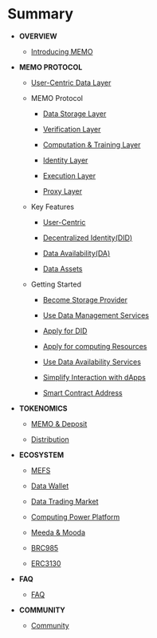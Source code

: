 # Summary

* **OVERVIEW**

  * [Introducing MEMO](docs/Introduction.md)

* **MEMO PROTOCOL**
  
  * [User-Centric Data Layer](docs/memo-protocol/Data-Layer.md)

  * MEMO Protocol
  
    * [Data Storage Layer](docs/memo-protocol/protocol/Data-Storage-Layer.md)

    * [Verification Layer](docs/memo-protocol/protocol/Verification-Layer.md)

    * [Computation & Training Layer](docs/memo-protocol/protocol/Computation-Training-Layer.md)
  
    * [Identity Layer](docs/memo-protocol/protocol/Identity-Layer.md)

    * [Execution Layer](docs/memo-protocol/protocol/Execution-Layer.md)

    * [Proxy Layer](docs/memo-protocol/protocol/Proxy-Layer.md)

  * Key Features

    * [User-Centric](docs/memo-protocol/feature/User-Centric.md)

    * [Decentralized Identity(DID)](docs/memo-protocol/feature/DID.md)

    * [Data Availability(DA)](docs/memo-protocol/feature/DA.md)

    * [Data Assets](docs/memo-protocol/feature/Data-Assets.md)

  * Getting Started

    * [Become Storage Provider](docs/memo-protocol/getting-started/Storage-Provider.md)

    * [Use Data Management Services](docs/memo-protocol/getting-started/Data-Management.md)

    * [Apply for DID](docs/memo-protocol/getting-started/DID.md)

    * [Apply for computing Resources](docs/memo-protocol/getting-started/HashRate.md)

    * [Use Data Availability Services](docs/memo-protocol/getting-started/DA.md)

    * [Simplify Interaction with dApps](docs/memo-protocol/getting-started/Proxy.md)

    * [Smart Contract Address](docs/memo-protocol/getting-started/Smart-Contract-Address.md)

* **TOKENOMICS**
  
  * [MEMO & Deposit](docs/tokenomics/Memo-Deposit.md)
  
  * [Distribution](docs/tokenomics/Distribution.md)

* **ECOSYSTEM**

  * [MEFS](docs/ecosystem/MEFS.md)

  * [Data Wallet](docs/ecosystem/Data-Wallet.md)

  * [Data Trading Market](docs/ecosystem/Data-Trading-Market.md)

  * [Computing Power Platform](docs/ecosystem/Computing-Power-Platform.md)
  
  * [Meeda & Mooda](docs/ecosystem/Meeda&Mooda.md)

  * [BRC985](docs/ecosystem/BRC985.md)

  * [ERC3130](docs/ecosystem/ERC3130.md)

* **FAQ**

  * [FAQ](docs/faq/FAQ.md)

* **COMMUNITY**

  * [Community](docs/community/resource.md)

